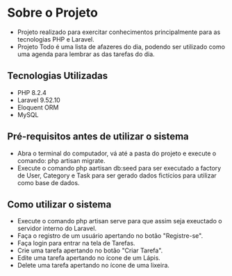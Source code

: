 # Sobre o Projeto

- Projeto realizado para exercitar conhecimentos principalmente para as tecnologias PHP e Laravel.
- Projeto Todo é uma lista de afazeres do dia, podendo ser utilizado como uma agenda para lembrar as das
tarefas do dia.

## Tecnologias Utilizadas

- PHP 8.2.4
- Laravel 9.52.10
- Eloquent ORM
- MySQL

## Pré-requisitos antes de utilizar o sistema

- Abra o terminal do computador, vá até a pasta do projeto e execute o comando: php artisan migrate.
- Execute o comando php aartisan db:seed para ser executado a factory de User, Category e Task para ser gerado dados fictícios para utilizar como base de dados.

## Como utilizar o sistema

- Execute o comando php artisan serve para que assim seja exeuctado o servidor interno do Laravel.
- Faça o registro de um usuário apertando no botão "Registre-se".
- Faça login para entrar na tela de Tarefas.
- Crie uma tarefa apertando no botão "Criar Tarefa".
- Edite uma tarefa apertando no ícone de um Lápis.
- Delete uma tarefa apertando no ícone de uma lixeira.